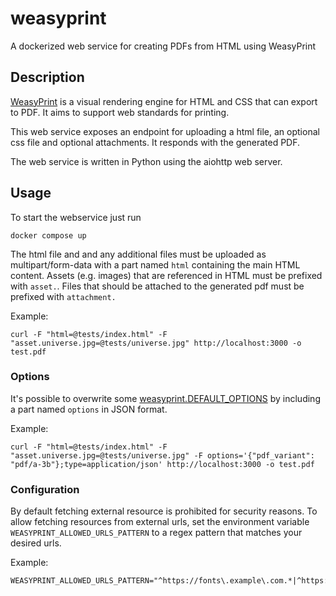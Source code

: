 # weasyprint

A dockerized web service for creating PDFs from HTML using WeasyPrint

## Description

[WeasyPrint](https://weasyprint.org)
is a visual rendering engine for HTML and CSS that can export to PDF.
It aims to support web standards for printing.

This web service exposes an endpoint for uploading a html file, an optional css
file and optional attachments. It responds with the generated PDF.

The web service is written in Python using the aiohttp web server.

## Usage

To start the webservice just run
```
docker compose up
```

The html file and and any additional files must be uploaded as multipart/form-data
with a part named `html` containing the main HTML content. Assets (e.g. images)
that are referenced in HTML must be prefixed with `asset.`. Files that should
be attached to the generated pdf must be prefixed with `attachment.`

Example:

```
curl -F "html=@tests/index.html" -F "asset.universe.jpg=@tests/universe.jpg" http://localhost:3000 -o test.pdf
```

### Options

It's possible to overwrite some [weasyprint.DEFAULT_OPTIONS](https://doc.courtbouillon.org/weasyprint/stable/api_reference.html#weasyprint.DEFAULT_OPTIONS) by including a part named `options` in JSON format.

Example:

```
curl -F "html=@tests/index.html" -F "asset.universe.jpg=@tests/universe.jpg" -F options='{"pdf_variant": "pdf/a-3b"};type=application/json' http://localhost:3000 -o test.pdf
```

### Configuration

By default fetching external resource is prohibited for security reasons.
To allow fetching resources from external urls, set the environment variable
``WEASYPRINT_ALLOWED_URLS_PATTERN`` to a regex pattern that matches your
desired urls.

Example:

```
WEASYPRINT_ALLOWED_URLS_PATTERN="^https://fonts\.example\.com.*|^https://logos\.example\.com.*"
```
